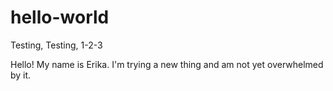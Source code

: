 # hello-world
Testing, Testing, 1-2-3   

Hello! My name is Erika. I'm trying a new thing and am not yet overwhelmed by it. 
